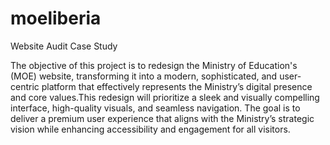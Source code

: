 # moeliberia
Website Audit Case Study

The objective of this project is to redesign the Ministry of Education's (MOE) website, transforming it into a modern, sophisticated, and user-centric platform that effectively represents the Ministry’s digital presence and core values.This redesign will prioritize a sleek and visually compelling interface, high-quality visuals, and seamless navigation. The goal is to deliver a premium user experience that aligns with the Ministry’s strategic vision while enhancing accessibility and engagement for all visitors.
